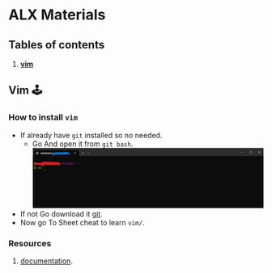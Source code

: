 
# ALX Materials

## Tables of contents

1. [**vim**](#vim-🕹️)

## Vim 🕹️

### How to install `vim`

- If already have `git` installed so no needed.
  - Go And open it from `git bash`.
![Vim](./Assets/Vim/vi.png)
- If not Go download it [git](https://git-scm.com/downloads).
- Now go To Sheet cheat to learn `vim/`.

### Resources

1. [documentation](https://vimdoc.sourceforge.net/htmldoc/usr_toc.html).
